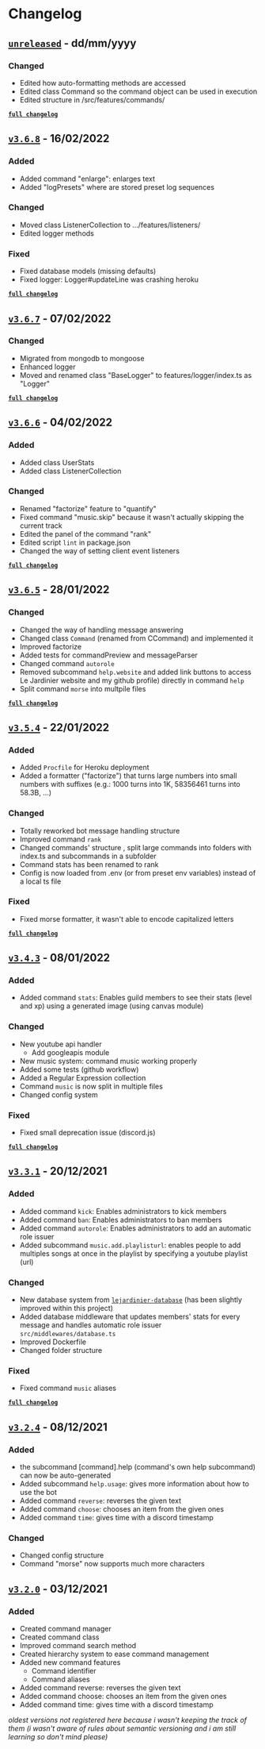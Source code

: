 # Changelog

## [`unreleased`](https://github.com/valflrt/lejardinier/releases/tag/<tag>) - dd/mm/yyyy

### Changed

- Edited how auto-formatting methods are accessed
- Edited class Command so the command object can be used in execution
- Edited structure in /src/features/commands/

[**`full changelog`**](https://github.com/valflrt/lejardinier/compare/v3.6.8...<tag>)

## [`v3.6.8`](https://github.com/valflrt/lejardinier/releases/tag/v3.6.8) - 16/02/2022

### Added

- Added command "enlarge": enlarges text
- Added "logPresets" where are stored preset log sequences

### Changed

- Moved class ListenerCollection to .../features/listeners/
- Edited logger methods

### Fixed

- Fixed database models (missing defaults)
- Fixed logger: Logger#updateLine was crashing heroku

[**`full changelog`**](https://github.com/valflrt/lejardinier/compare/v3.6.7...v3.6.8)

## [`v3.6.7`](https://github.com/valflrt/lejardinier/releases/tag/v3.6.7) - 07/02/2022

### Changed

- Migrated from mongodb to mongoose
- Enhanced logger
- Moved and renamed class "BaseLogger" to features/logger/index.ts as "Logger"

[**`full changelog`**](https://github.com/valflrt/lejardinier/compare/v3.6.6...v3.6.7)

## [`v3.6.6`](https://github.com/valflrt/lejardinier/releases/tag/v3.6.6) - 04/02/2022

### Added

- Added class UserStats
- Added class ListenerCollection

### Changed

- Renamed "factorize" feature to "quantify"
- Fixed command "music.skip" because it wasn't actually skipping the current track
- Edited the panel of the command "rank"
- Edited script `lint` in package.json
- Changed the way of setting client event listeners

[**`full changelog`**](https://github.com/valflrt/lejardinier/compare/v3.6.5...v3.6.6)

## [`v3.6.5`](https://github.com/valflrt/lejardinier/releases/tag/v3.6.5) - 28/01/2022

### Changed

- Changed the way of handling message answering
- Changed class `Command` (renamed from CCommand) and implemented it
- Improved factorize
- Added tests for commandPreview and messageParser
- Changed command `autorole`
- Removed subcommand `help.website` and added link buttons to access Le Jardinier website and my github profile) directly in command `help`
- Split command `morse` into multpile files

[**`full changelog`**](https://github.com/valflrt/lejardinier/compare/v3.5.4...v3.6.5)

## [`v3.5.4`](https://github.com/valflrt/lejardinier/releases/tag/v3.5.4) - 22/01/2022

### Added

- Added `Procfile` for Heroku deployment
- Added a formatter ("factorize") that turns large numbers into small numbers with suffixes (e.g.: 1000 turns into 1K, 58356461 turns into 58.3B, ...)

### Changed

- Totally reworked bot message handling structure
- Improved command `rank`
- Changed commands' structure , split large commands into folders with index.ts and subcommands in a subfolder
- Command stats has been renamed to rank
- Config is now loaded from .env (or from preset env variables) instead of a local ts file

### Fixed

- Fixed morse formatter, it wasn't able to encode capitalized letters

[**`full changelog`**](https://github.com/valflrt/lejardinier/compare/v3.4.3...v3.5.4)

## [`v3.4.3`](https://github.com/valflrt/lejardinier/releases/tag/v3.4.3) - 08/01/2022

### Added

- Added command `stats`: Enables guild members to see their stats (level and xp) using a generated image (using canvas module)

### Changed

- New youtube api handler
  - Add googleapis module
- New music system: command music working properly
- Added some tests (github workflow)
- Added a Regular Expression collection
- Command `music` is now split in multiple files
- Changed config system

### Fixed

- Fixed small deprecation issue (discord.js)

[**`full changelog`**](https://github.com/valflrt/lejardinier/compare/v3.3.1...v3.4.3)

## [`v3.3.1`](https://github.com/valflrt/lejardinier/releases/tag/v3.3.1) - 20/12/2021

### Added

- Added command `kick`: Enables administrators to kick members
- Added command `ban`: Enables administrators to ban members
- Added command `autorole`: Enables administrators to add an automatic role issuer
- Added subcommand `music.add.playlisturl`: enables people to add multiples songs at once in the playlist by specifying a youtube playlist (url)

### Changed

- New database system from [`lejardinier-database`](https://github.com/valflrt/lejardinier-database) (has been slightly improved within this project)
- Added database middleware that updates members' stats for every message and handles automatic role issuer `src/middlewares/database.ts`
- Improved Dockerfile
- Changed folder structure

### Fixed

- Fixed command `music` aliases

[**`full changelog`**](https://github.com/valflrt/lejardinier/compare/v3.2.4...v3.3.1)

## [`v3.2.4`](https://github.com/valflrt/lejardinier/releases/tag/v3.2.4) - 08/12/2021

### Added

- the subcommand [command].help (command's own help subcommand) can now be auto-generated
- Added subcommand `help.usage`: gives more information about how to use the bot
- Added command `reverse`: reverses the given text
- Added command `choose`: chooses an item from the given ones
- Added command `time`: gives time with a discord timestamp

### Changed

- Changed config structure
- Command "morse" now supports much more characters

## [`v3.2.0`](https://github.com/valflrt/lejardinier/releases/tag/3.2) - 03/12/2021

### Added

- Created command manager
- Created command class
- Improved command search method
- Created hierarchy system to ease command management
- Added new command features
  - Command identifier
  - Command aliases
- Added command reverse: reverses the given text
- Added command choose: chooses an item from the given ones
- Added command time: gives time with a discord timestamp

_oldest versions not registered here because i wasn't keeping the track of them (i wasn't aware of rules about semantic versioning and i am still learning so don't mind please)_
